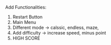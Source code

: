 Add Functionalities:
1. Restart Button
2. Main Menu 
3. Different mode -> calssic, endless, maze, 
4. Add difficulty -> increase speed, minus point
5. HIGH SCORE 
